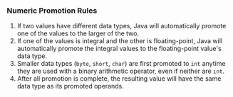 ### Numeric Promotion Rules

1. If two values have different data types, Java will automatically promote one of the values to the larger of the two. 
2. If one of the values is integral and the other is floating-point, Java will automatically promote the integral values to the floating-point value's data type.
3. Smaller data types (`byte`, `short`, `char`) are first promoted to `int` anytime they are used with a binary arithmetic operator, even if neither are `int`.
4. After all promotion is complete, the resulting value will have the same data type as its promoted operands.

